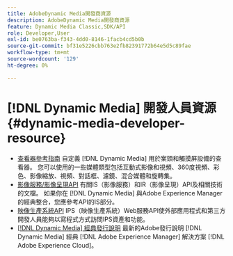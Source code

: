 ```yaml
---
title: AdobeDynamic Media開發商資源
description: AdobeDynamic Media開發商資源
feature: Dynamic Media Classic,SDK/API
role: Developer,User
exl-id: be0763ba-f343-4dd0-8146-1facb4cd5b0b
source-git-commit: bf31e5226cbb763e2fb82391772b64e5d5c89fae
workflow-type: tm+mt
source-wordcount: '129'
ht-degree: 0%

---
```


# [!DNL Dynamic Media] 開發人員資源{#dynamic-media-developer-resource}

* [查看器參考指南](/help/aem-viewers-ref/homeviewers.md)<!-- (https://experienceleague.adobe.com/docs/dynamic-media-developer-resources/library/homeviewers.html) -->
自定義 [!DNL Dynamic Media] 用於案頭和觸摸屏設備的查看器。 您可以使用的一些媒體類型包括互動式影像和視頻、360度視頻、彩色、影像縮放、視頻、對話框、濾鏡、混合媒體和旋轉集。
* [影像服務/影像呈現API](/help/aem-is-ir-api/homeisir.md)<!-- (https://experienceleague.adobe.com/docs/dynamic-media-developer-resources/image-serving-api/homeisir.html) -->
有關IS（影像服務）和IR（影像呈現）API及相關技術的文檔。 如果你在 [!DNL Dynamic Media] 與Adobe Experience Manager的經典整合，您應參考API的IS部分。
* [映像生產系統API](/help/aem-ips-api/c-overview.md)
IPS（映像生產系統）Web服務API使外部應用程式和第三方開發人員能夠以寫程式方式訪問IPS資產和功能。
* [[!DNL Dynamic Media] 經典發行說明](/help/s7-release-notes/s7rn2017.md)
最新的Adobe發行說明 [!DNL Dynamic Media] 經典 [!DNL Adobe Experience Manager] 解決方案 [!DNL Adobe Experience Cloud]。
